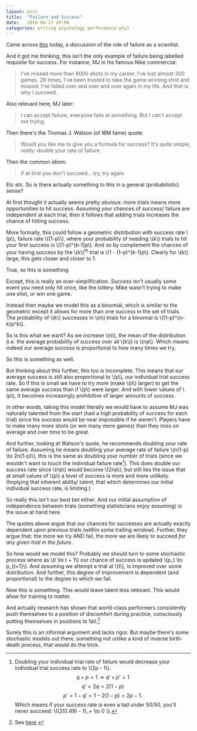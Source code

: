 ```yaml
---
layout: post
title:  "Failure and Success"
date:   2016-04-27 20:00 
categories: writing psychology performance phil
---
```


Came across [this](http://www.nature.com/naturejobs/2010/101118/pdf/nj7322-467a.pdf) today, a discussion 
of the role of failure as a scientist.  

And it got me thinking, this isn't the only example of failure being labelled requisite for success. For instance, MJ in his famous Nike commercial:

>I've missed more than 9000 shots in my career. I've lost almost 300 games. 26 times, I've been trusted to take the game winning shot and missed. I've failed over and over and over again in my life. And that is why I succeed.

Also relevant here, MJ later: 
    
>I can accept failure, everyone fails at something. But I can't accept not trying.
    
Then there's the Thomas J. Watson (of IBM fame) quote: 

>Would you like me to give you a formula for success? It's quite simple, really: double your rate of failure. 
    
Then the common idiom: 

>If at first you don't succeed... try, try again. 
    
Etc etc. So is there actually something to this in a general (probabilistic) sense? 

At first thought it actually seems pretty obvious: more trials means more opportunities to hit success. Assuming your chances of success/ failure are independent at each trial, then it follows that adding trials increases the chance of hitting success. 

More formally, this could follow a geometric distribution with success rate \\(p\\), failure rate \\((1-p)\\), where your probability of needing \\(k\\) trials to hit your first success is \\((1-p)^{k-1}p\\). And so by complement the chances of your having success by the \\(k\\)<sup>th</sup> trial is \\(1 - (1-p)^{k-1}p\\). Clearly for \\(k\\) large, this gets closer and closer to 1.

True, so this is something. 

Except, this is really an over-simplification. Success isn't usually some event you need only hit once, like the lottery. Mike wasn't trying to make one shot, or win one game. 

Instead then maybe we model this as a binomial, which is similar to the geometric except it allows for more than one success in the set of trials. The probability of \\(k\\) successes in \\(n\\) trials for a binomial is \\((1-p)^{n-k}p^k\\). 

So is this what we want? As we increase \\(n\\), the mean of the distribution (i.e. the average probability of success over all \\(k\\)) is \\(np\\). Which means indeed our average success is proportional to how many times we try.  

So this is something as well.  

But thinking about this further, this too is incomplete. This means that our average success is still also proportional to \\(p\\), our individual trial success rate. So if this is small we have to try more (make \\(n\\) larger) to get the same average success than if \\(p\\) were larger. And with lower values of \\(p\\), it becomes increasingly prohibitive of larger amounts of success.  

In other words, taking this model literally we would have to assume MJ was naturally talented from the start (had a high probability of success for each trial) since his success would be near impossible if he weren't. Players have to make many more shots (or win many more games) than they miss on average and over time to be great. 

And further, looking at Watson's quote, he recommends doubling your rate of failure. Assuming he means doubling your average rate of failure \\(n(1-p) \to 2n(1-p)\\), this is the same as doubling your number of trials (since we wouldn't want to touch the individual failure rate[^1]). This does double our success rate since \\(np\\) would become \\(2np\\); but still lies the issue that at small values of \\(p\\) a level of success is more and more unlikely. (Implying that inherent ability/ talent, that which determines our initial individual success rate, is limiting.)

So really this isn't our best bet either. And our initial assumption of independence between trials (something statisticians enjoy assuming) is the issue at hand here. 

The quotes above argue that our chances for successes are actually exactly dependent upon previous trials (within some trailing window). Further, they argue that: the more we try AND fail, the more we are likely to succeed _for any given trial in the future_. 

So how would we model this? Probably we should turn to some stochastic process where as \\(t \to t + 1\\) our chance of success is updated \\(p\_t \to p\_{t+1}\\). And assuming we attempt a trial at \\(t\\), is improved over some distribution. And further, this degree of improvement is dependent (and proportional) to the degree to which we fail. 

Now this is something. This would leave talent less relevant. This would allow for training to matter.  

And actually research has shown that world-class performers consistently push themselves to a position of discomfort during practice, consciously putting themselves in positions to fail.[^2]

Surely this is an informal argument and lacks rigor. But maybe there's some stochastic models out there, something not unlike a kind of inverse birth-death process, that would do the trick.  



[^1]: Doubling your individual trial rate of failure would decrease your individual trial success rate to \\(2p - 1\\).  
    $$q + p = 1 \to q' + p' = 1$$
    $$q' = 2q = 2(1 - p)$$
    $$p' = 1 - q' = 1 - 2(1 - p) = 2p - 1.$$
    Which means if your success rate is even a tad under 50/50, you'll never succeed: \\((2(0.49) - 1)\_+ \to 0 \\).

[^2]: See [here](http://nautil.us/issue/35/boundaries/not-all-practice-makes-perfect).